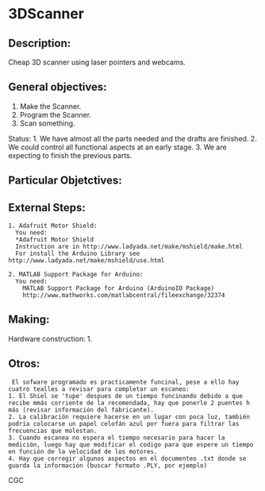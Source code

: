 3DScanner
=========

Description:
------------

  Cheap 3D scanner using laser pointers and webcams.

General objectives:
-------------------

  1. Make the Scanner.
  2. Program the Scanner.
  3. Scan something.

  Status:
    1. We have almost all the parts needed and the drafts are finished.
    2. We could control all functional aspects at an early stage.
    3. We are expecting to finish the previous parts.

Particular Objetctives:
-----------------------
  

External Steps:
---------------
    1. Adafruit Motor Shield:
      You need: 
      *Adafruit Motor Shield
      Instruction are in http://www.ladyada.net/make/mshield/make.html
      For install the Arduino Library see http://www.ladyada.net/make/mshield/use.html
      
    2. MATLAB Support Package for Arduino:
      You need: 
        MATLAB Support Package for Arduino (ArduinoIO Package)
        http://www.mathworks.com/matlabcentral/fileexchange/32374 

Making:
-------

  Hardware construction:
    1.
   
 Otros:
-------
     El sofware programado es practicamente funcinal, pese a ello hay cuatro tealles a revisar para completar un escaneo:
    1. El Shiel se 'tupe' despues de un tiempo funcinando debido a que recibe mmás corriente de la recomendada, hay que ponerle 2 puentes h más (revisar información del fabricante).
    2. La calibración requiere hacerse en un lugar con poca luz, también podria colocarse un papel celofán azul por fuera para filtrar las frecuencias que molestan.
    3. Cuando escanea no espera el tiempo necesario para hacer la medición, luego hay que modificar el codigo para que espere un tiempo en función de la velocidad de los motores.
    4. Hay que corregir algunos aspectos en el documenteo .txt donde se guarda la información (buscar formato .PLY, por ejemplo)
    
CGC
